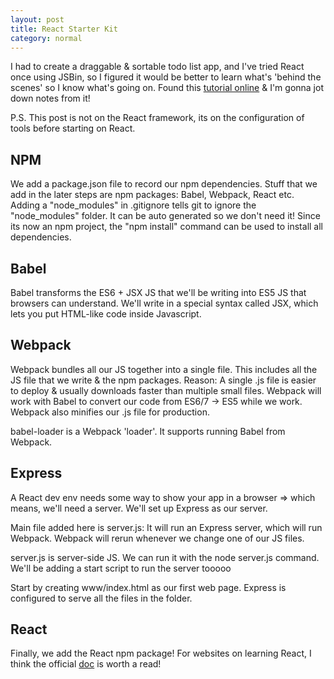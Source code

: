 ```yaml
---
layout: post
title: React Starter Kit
category: normal
---
```


I had to create a draggable & sortable todo list app, and I've tried React once using JSBin, so I figured it would be better to learn what's 'behind the scenes' so I know what's going on. Found this [tutorial online](http://andrewhfarmer.com/build-your-own-starter/#0-intro) & I'm gonna jot down notes from it! 

P.S. This post is not on the React framework, its on the configuration of tools before starting on React.

## NPM 

We add a package.json file to record our npm dependencies. Stuff that we add in the later steps are npm packages: Babel, Webpack, React etc. Adding a "node_modules" in .gitignore tells git to ignore the "node_modules" folder. It can be auto generated so we don't need it! Since its now an npm project, the "npm install" command can be used to install all dependencies. 

## Babel 

Babel transforms the ES6 + JSX JS that we'll be writing into ES5 JS that browsers can understand. We'll write in a special syntax called JSX, which lets you put HTML-like code inside Javascript.

## Webpack 

Webpack bundles all our JS together into a single file. This includes all the JS file that we write & the npm packages. Reason: A single .js file is easier to deploy & usually downloads faster than multiple small files. Webpack will work with Babel to convert our code from ES6/7 -> ES5 while we work. Webpack also minifies our .js file for production. 

babel-loader is a Webpack 'loader'. It supports running Babel from Webpack. 

## Express 

A React dev env needs some way to show your app in a browser => which means, we'll need a server. We'll set up Express as our server. 

Main file added here is server.js: It will run an Express server, which will run Webpack. Webpack will rerun whenever we change one of our JS files. 

server.js is server-side JS. We can run it with the node server.js command. We'll be adding a start script to run the server tooooo

Start by creating www/index.html as our first web page. Express is configured to serve all the files in the folder. 

## React

Finally, we add the React npm package! 
For websites on learning React, I think the official [doc](https://facebook.github.io/react/docs/hello-world.html) is worth a read!
